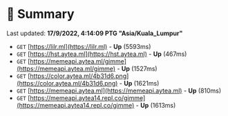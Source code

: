 # 📖 Summary
Last updated: **17/9/2022, 4:14:09 PTG "Asia/Kuala_Lumpur"**

- `GET` [https://lilr.ml](https://lilr.ml) - **Up** (5593ms)
- `GET` [https://hst.aytea.ml](https://hst.aytea.ml) - **Up** (467ms)
- `GET` [https://memeapi.aytea.ml/gimme](https://memeapi.aytea.ml/gimme) - **Up** (1527ms)
- `GET` [https://color.aytea.ml/4b31d6.png](https://color.aytea.ml/4b31d6.png) - **Up** (1621ms)
- `GET` [https://memeapi.aytea.ml](https://memeapi.aytea.ml) - **Up** (810ms)
- `GET` [https://memeapi.aytea14.repl.co/gimme](https://memeapi.aytea14.repl.co/gimme) - **Up** (1613ms)
